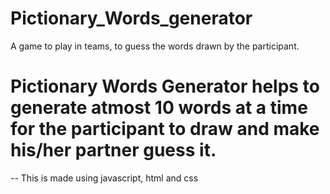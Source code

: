 # Pictionary_Words_generator
A game to play in teams, to guess the words drawn by the participant.
# Pictionary Words Generator helps to generate atmost 10 words at a time for the participant to draw and make his/her partner guess it.
-- This is made using javascript, html and css

